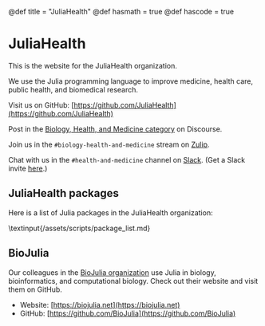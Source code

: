 @def title = "JuliaHealth"
@def hasmath = true
@def hascode = true

# JuliaHealth

This is the website for the JuliaHealth organization.

We use the Julia programming language to improve medicine, health care, public health, and biomedical research.

Visit us on GitHub: [https://github.com/JuliaHealth](https://github.com/JuliaHealth)

Post in the [Biology, Health, and Medicine category](https://discourse.julialang.org/c/domain/bio/15) on Discourse.

Join us in the `#biology-health-and-medicine` stream on [Zulip](https://julialang.zulipchat.com).

Chat with us in the `#health-and-medicine` channel on [Slack](https://julialang.slack.com). (Get a Slack invite [here](https://julialang.org/slack/).)

## JuliaHealth packages

Here is a list of Julia packages in the JuliaHealth organization:

\textinput{/assets/scripts/package_list.md}

## BioJulia

Our colleagues in the [BioJulia organization](https://biojulia.net) use Julia in biology, bioinformatics, and computational biology. Check out their website and visit them on GitHub.
- Website: [https://biojulia.net](https://biojulia.net)
- GitHub: [https://github.com/BioJulia](https://github.com/BioJulia)
